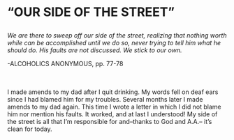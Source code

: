 # <p class='center'>“OUR SIDE OF THE STREET”</p>

<em>We are there to sweep off our side of the street, realizing that nothing worth while can be accomplished until we do so, never trying to tell him what he should do. His faults are not discussed. We stick to our own.</em>
<br/>
<p class='right'>-ALCOHOLICS ANONYMOUS, pp. 77-78</p>

<br><br>
I made amends to my dad after I quit drinking. My words fell on deaf ears since I had blamed him for my troubles. Several months later I made amends to my dad again. This time I wrote a letter in which I did not blame him nor mention his faults. It worked, and at last I understood! My side of the street is all that I’m responsible for and–thanks to God and A.A.– it’s clean for today.


